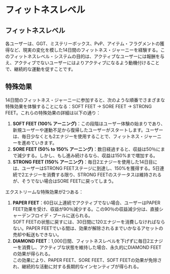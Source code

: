 # フィットネスレベル

## フィットネスレベル

各ユーザーは、GGT、ミステリーボックス、PvP、アイテム・フラグメントの獲得など、現実の変化を模した14日間のフィットネス・ジャーニーを経験する。このフィットネスレベル・システムの目的は、アクティブなユーザーには報酬を与え、アクティブでないユーザーにはよりアクティブになるよう動機付けることで、継続的な運動を促すことです。

## 特殊効果

14日間のフィットネス・ジャーニーに参加すると、次のような順番でさまざまな特殊効果を体験することになる：SOFT FEET -> SORE FEET -> STRONG FEET。これらの特殊効果の詳細は以下の通り：

1. **SOFT FEET (100% アーニング)**：この段階はユーザー体験の始まりであり、新規ユーザーや運動不足から復帰したユーザーがスタートします。ユーザーは、毎日少なくとも2エナジーを使用することで、フィットネス・ジャーニーを進めていきます。
2. **SORE FEET (50%  to 150% アーニング)**：数日経過すると、収益は50％にまで減少する。しかし、もし進み続けるなら、収益は150%まで増加する。
3. **STRONG FEET (150% アーニング)**：毎日2エナジーを使用した14日目には、ユーザーはSTRONG FEETステージに到達し、150%を獲得する。5日連続で2エナジーを消費する限り、STRONG FEETのステータスは維持されるが、そうでない場合はSORE FEETに戻ってしまう。

エクストリームな特殊効果が2つある：

1. **PAPER FEET**：60日以上連続でアクティブでない場合、ユーザーはPAPER FEET効果を受け、収益が90％減少する。この90％の収益減少分は、直接シャーデンフロイデ・プールに送られる。\
   SOFT FEETの状態に戻すには、30日間に120エナジーを消費しなければならない。PAPER FEETでいる間は、効果が解除されるまでいかなるアセットの売却や転送もできない。
2. **DIAMOND FEET**：1,000日間、フィットネスレベルを下げずに毎日2エナジーを消費し、アクティブな状態を維持した場合、永久的にDIAMOND FEETの効果が得られる。\
   この効果により、PAPER FEET、SORE FEET、SOFT FEETの効果が免除され、継続的な活動に対する長期的なインセンティブが得られる。
